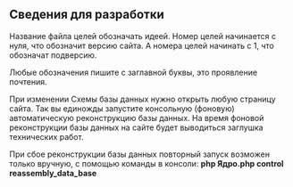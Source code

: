 ## Сведения для разработки

Название файла целей обозначать идеей. Номер целей начинается с нуля, что обозначит версию сайта. А номера целей начинать с 1, что обозначат подверсию.

Любые обозначения пишите с заглавной буквы, это проявление почтения.

При изменении Схемы базы данных нужно открыть любую страницу сайта. Так вы единожды запустите консольную (фоновую) автоматическую реконструкцию базы данных. На время фоновой реконструкции базы данных на сайте будет выводиться заглушка технических работ.

При сбое реконструкции базы данных повторный запуск возможен только вручную, с помощью команды в консоли: **php Ядро.php control reassembly_data_base**

